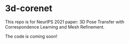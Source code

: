 # 3d-corenet
This repo is for NeurIPS 2021 paper: 3D Pose Transfer with Correspondence Learning and Mesh Refinement.

The code is coming soon!
